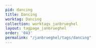 ```yaml
---
pid: dancing
title: Dancing
worktag: Dancing
collection: worktags_janbrueghel
layout: tagpage_janbrueghel
order: '043'
permalink: "/janbrueghel/tags/dancing"
---
```

